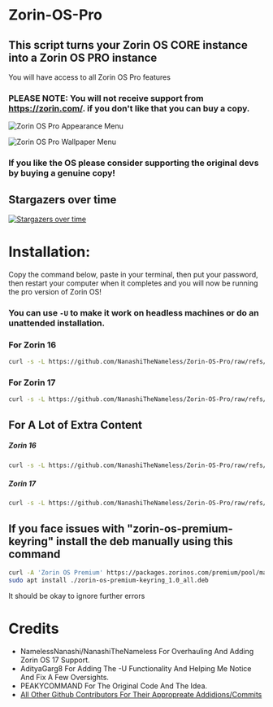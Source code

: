 # Zorin-OS-Pro

## This script turns your Zorin OS CORE instance into a Zorin OS PRO instance

You will have access to all Zorin OS Pro features

### PLEASE NOTE: You will not receive support from https://zorin.com/. if you don't like that you can buy a copy.

![Zorin OS Pro Appearance Menu](https://github.com/user-attachments/assets/a4feef94-c3da-4ddc-a3b9-19cd07250790)

![Zorin OS Pro Wallpaper Menu](https://github.com/user-attachments/assets/eb4e6442-216b-483f-a01d-9866dc3100bc)

### If you like the OS please consider supporting the original devs by buying a genuine copy!

## Stargazers over time

[![Stargazers over time](https://starchart.cc/NanashiTheNameless/Zorin-OS-Pro.svg?variant=adaptive)](https://starchart.cc/NanashiTheNameless/Zorin-OS-Pro)

# Installation:
Copy the command below, paste in your terminal, then put your password, then restart your computer when it completes and you will now be running the pro version of Zorin OS!

### You can use `-U` to make it work on headless machines or do an unattended installation.

### For Zorin 16
```sh
curl -s -L https://github.com/NanashiTheNameless/Zorin-OS-Pro/raw/refs/heads/main/zorin.sh | bash -s -- -6
```

### For Zorin 17
```sh
curl -s -L https://github.com/NanashiTheNameless/Zorin-OS-Pro/raw/refs/heads/main/zorin.sh | bash -s -- -7
```

## For A Lot of Extra Content
##### Zorin 16
```sh
curl -s -L https://github.com/NanashiTheNameless/Zorin-OS-Pro/raw/refs/heads/main/zorin.sh | bash -s -- -6 -X
```
##### Zorin 17
```sh
curl -s -L https://github.com/NanashiTheNameless/Zorin-OS-Pro/raw/refs/heads/main/zorin.sh | bash -s -- -7 -X
```

## If you face issues with "zorin-os-premium-keyring" install the deb manually using this command
```sh
curl -A 'Zorin OS Premium' https://packages.zorinos.com/premium/pool/main/z/zorin-os-premium-keyring/zorin-os-premium-keyring_1.0_all.deb --output zorin-os-premium-keyring_1.0_all.deb
sudo apt install ./zorin-os-premium-keyring_1.0_all.deb
```
It should be okay to ignore further errors

# Credits
- NamelessNanashi/NanashiTheNameless For Overhauling And Adding Zorin OS 17 Support.
- AdityaGarg8 For Adding The -U Functionality And Helping Me Notice And Fix A Few Oversights.
- PEAKYCOMMAND For The Original Code And The Idea.
- [All Other Github Contributors For Their Appropreate Addidions/Commits](https://github.com/NanashiTheNameless/Zorin-OS-Pro/graphs/contributors)
